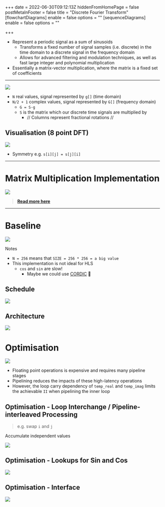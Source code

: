 +++
date = 2022-06-30T09:12:13Z
hiddenFromHomePage = false
postMetaInFooter = false
title = "Discrete Fourier Transform"
[flowchartDiagrams]
enable = false
options = ""
[sequenceDiagrams]
enable = false
options = ""

+++
* Represent a periodic signal as a sum of sinusoids
  * Transforms a fixed number of signal samples (i.e. discrete) in the time domain to a discrete signal in the frequency domain
  * Allows for advanced filtering and modulation techniques, as well as fast large integer and polynomial multiplication
* Essentially a matrix-vector multiplication, where the matrix is a fixed set of coefficients

***

![](/uploads/snipaste_2022-06-30_19-17-31.jpg)

* `N` real values, signal represented by `g[]` (time domain)
* `N/2 + 1` complex values, signal represented by `G[]` (frequency domain)
  * `G = S·g`
  * `S` is the matrix which our discrete time signals are multiplied by
    * // Columns represent fractional rotations //

## Visualisation (8 point DFT)

![](/uploads/snipaste_2022-06-30_19-26-24.jpg)

* Symmetry e.g. `s[i][j] = s[j][i]`

***

# Matrix Multiplication Implementation

![](/uploads/snipaste_2022-06-30_19-31-30.jpg)

> [**Read more here**](../../matrix-multiplication)

***

# Baseline

![](/uploads/snipaste_2022-06-30_20-13-13.jpg)

Notes

* `N = 256` means that `SIZE = 256 * 256 = a big value`
* This implementation is not ideal for HLS
  * `cos` and `sin` are slow!
    * Maybe we could use [CORDIC](../cordic) 🤔

## Schedule

![](/uploads/snipaste_2022-06-30_20-20-43.jpg)

## Architecture

![](/uploads/snipaste_2022-06-30_20-21-16.jpg)

# Optimisation

![](/uploads/snipaste_2022-06-30_20-21-56.jpg)

* Floating point operations is expensive and requires many pipeline stages
* Pipelining reduces the impacts of these high-latency operations
* However, the loop carry dependency of `temp_real` and `temp_imag` limits the achievable `II` when pipelining the inner loop

## Optimisation - Loop Interchange / Pipeline-interleaved Processing

> e.g. swap `i` and `j`

Accumulate independent values

![](/uploads/snipaste_2022-06-30_20-26-20.jpg)

## Optimisation - Lookups for Sin and Cos

![](/uploads/snipaste_2022-06-30_20-26-43.jpg)

## Optimisation - Interface

![](/uploads/snipaste_2022-06-30_20-27-43.jpg)